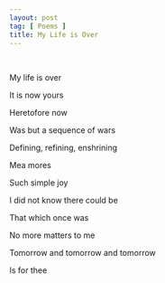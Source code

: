 ```yaml
---
layout: post
tag: [ Poems ]
title: My Life is Over
---
```


<br/>

My life is over

It is now yours

Heretofore now

Was but a sequence of wars

Defining, refining, enshrining

Mea mores

Such simple joy

I did not know there could be

That which once was

No more matters to me

Tomorrow and tomorrow and tomorrow

Is for thee

<br/>

